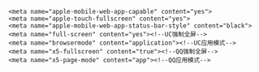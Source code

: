     <meta name="apple-mobile-web-app-capable" content="yes">
    <meta name="apple-touch-fullscreen" content="yes">
    <meta name="apple-mobile-web-app-status-bar-style" content="black">
    <meta name="full-screen" content="yes"><!--UC强制全屏-->
    <meta name="browsermode" content="application"><!--UC应用模式-->
    <meta name="x5-fullscreen" content="true"><!--QQ强制全屏-->
    <meta name="x5-page-mode" content="app"><!--QQ应用模式-->